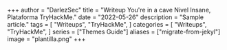+++
author = "DarlezSec"
title = "Writeup You're in a cave Nivel Insane, Plataforma TryHackMe."
date = "2022-05-26"
description = "Sample article."
tags = [
"Writeups",
"TryHackMe",
]
categories = [
"Writeups",
"TryHackMe",
]
series = ["Themes Guide"]
aliases = ["migrate-from-jekyl"]
image = "plantilla.png"
+++
#
